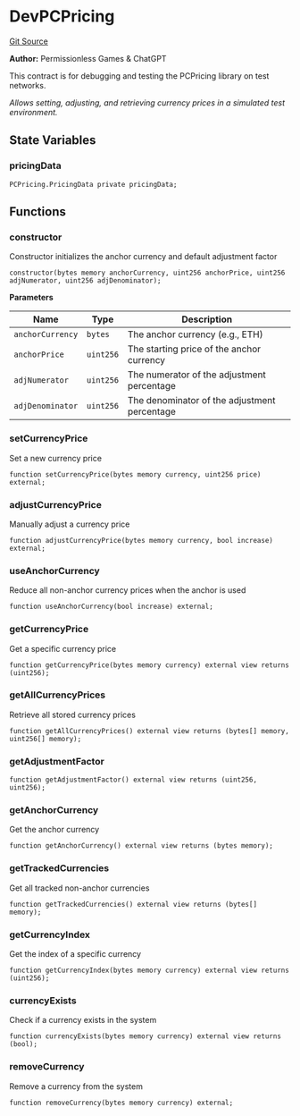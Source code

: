 # DevPCPricing
[Git Source](https://github.com//PermissionlessGames/degen-casino/blob/c506c9312aeefc0b7041cc7d9f06012fa6803cb7/src/dev/DevPCPricing.sol)

**Author:**
Permissionless Games & ChatGPT

This contract is for debugging and testing the PCPricing library on test networks.

*Allows setting, adjusting, and retrieving currency prices in a simulated test environment.*


## State Variables
### pricingData

```solidity
PCPricing.PricingData private pricingData;
```


## Functions
### constructor

Constructor initializes the anchor currency and default adjustment factor


```solidity
constructor(bytes memory anchorCurrency, uint256 anchorPrice, uint256 adjNumerator, uint256 adjDenominator);
```
**Parameters**

|Name|Type|Description|
|----|----|-----------|
|`anchorCurrency`|`bytes`|The anchor currency (e.g., ETH)|
|`anchorPrice`|`uint256`|The starting price of the anchor currency|
|`adjNumerator`|`uint256`|The numerator of the adjustment percentage|
|`adjDenominator`|`uint256`|The denominator of the adjustment percentage|


### setCurrencyPrice

Set a new currency price


```solidity
function setCurrencyPrice(bytes memory currency, uint256 price) external;
```

### adjustCurrencyPrice

Manually adjust a currency price


```solidity
function adjustCurrencyPrice(bytes memory currency, bool increase) external;
```

### useAnchorCurrency

Reduce all non-anchor currency prices when the anchor is used


```solidity
function useAnchorCurrency(bool increase) external;
```

### getCurrencyPrice

Get a specific currency price


```solidity
function getCurrencyPrice(bytes memory currency) external view returns (uint256);
```

### getAllCurrencyPrices

Retrieve all stored currency prices


```solidity
function getAllCurrencyPrices() external view returns (bytes[] memory, uint256[] memory);
```

### getAdjustmentFactor


```solidity
function getAdjustmentFactor() external view returns (uint256, uint256);
```

### getAnchorCurrency

Get the anchor currency


```solidity
function getAnchorCurrency() external view returns (bytes memory);
```

### getTrackedCurrencies

Get all tracked non-anchor currencies


```solidity
function getTrackedCurrencies() external view returns (bytes[] memory);
```

### getCurrencyIndex

Get the index of a specific currency


```solidity
function getCurrencyIndex(bytes memory currency) external view returns (uint256);
```

### currencyExists

Check if a currency exists in the system


```solidity
function currencyExists(bytes memory currency) external view returns (bool);
```

### removeCurrency

Remove a currency from the system


```solidity
function removeCurrency(bytes memory currency) external;
```

